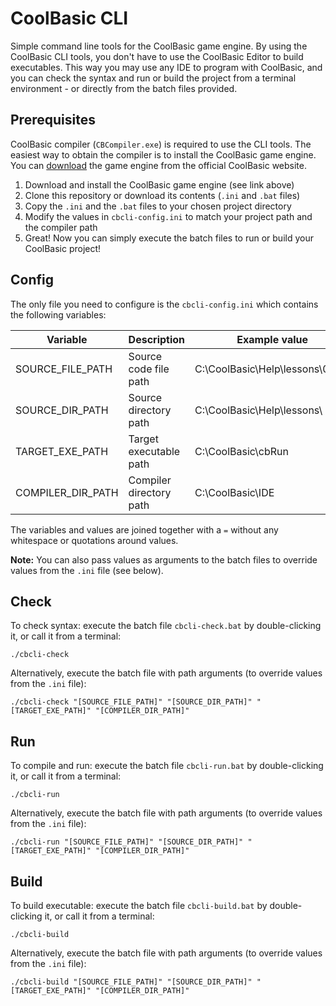 # CoolBasic CLI

Simple command line tools for the CoolBasic game engine. By using the CoolBasic CLI tools, you don't have to use the CoolBasic Editor to build executables. This way you may use any IDE to program with CoolBasic, and you can check the syntax and run or build the project from a terminal environment - or directly from the batch files provided.

Prerequisites
-------

CoolBasic compiler (`CBCompiler.exe`) is required to use the CLI tools. The easiest way to obtain the compiler is to install the CoolBasic game engine. You can [download](https://www.coolbasic.com) the game engine from the official CoolBasic website.

1) Download and install the CoolBasic game engine (see link above)
2) Clone this repository or download its contents (`.ini` and `.bat` files)
3) Copy the `.ini` and the `.bat` files to your chosen project directory
4) Modify the values in `cbcli-config.ini` to match your project path and the compiler path
5) Great! Now you can simply execute the batch files to run or build your CoolBasic project!

Config
-------

The only file you need to configure is the `cbcli-config.ini` which contains the following variables:

| Variable          | Description             | Example value                   | Note                      |
| ----------------- | ----------------------- | ------------------------------- | ------------------------- |
| SOURCE_FILE_PATH  | Source code file path   | C:\CoolBasic\Help\lessons\01.cb | `.cb` source code file    |
| SOURCE_DIR_PATH   | Source directory path   | C:\CoolBasic\Help\lessons\      | Path has to end with `\`  |
| TARGET_EXE_PATH   | Target executable path  | C:\CoolBasic\cbRun              | `.exe` is auto-appended   |
| COMPILER_DIR_PATH | Compiler directory path | C:\CoolBasic\IDE                | Root of `CBCompiler.exe`  |

The variables and values are joined together with a `=` without any whitespace or quotations around values.

**Note:** You can also pass values as arguments to the batch files to override values from the `.ini` file (see below).

Check
-------

To check syntax: execute the batch file `cbcli-check.bat` by double-clicking it, or call it from a terminal:

```
./cbcli-check
```

Alternatively, execute the batch file with path arguments (to override values from the `.ini` file):

```
./cbcli-check "[SOURCE_FILE_PATH]" "[SOURCE_DIR_PATH]" "[TARGET_EXE_PATH]" "[COMPILER_DIR_PATH]"
```

Run
-------

To compile and run: execute the batch file `cbcli-run.bat` by double-clicking it, or call it from a terminal:

```
./cbcli-run
```

Alternatively, execute the batch file with path arguments (to override values from the `.ini` file):

```
./cbcli-run "[SOURCE_FILE_PATH]" "[SOURCE_DIR_PATH]" "[TARGET_EXE_PATH]" "[COMPILER_DIR_PATH]"
```

Build
-------

To build executable: execute the batch file `cbcli-build.bat` by double-clicking it, or call it from a terminal:

```
./cbcli-build
```

Alternatively, execute the batch file with path arguments (to override values from the `.ini` file):

```
./cbcli-build "[SOURCE_FILE_PATH]" "[SOURCE_DIR_PATH]" "[TARGET_EXE_PATH]" "[COMPILER_DIR_PATH]"
```
